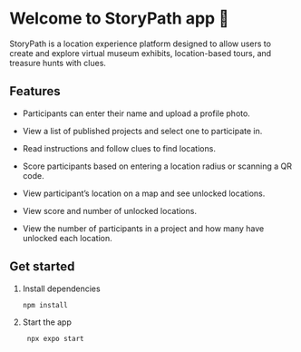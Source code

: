 # Welcome to StoryPath app 👋
StoryPath is a location experience platform designed to allow users to create and explore virtual museum exhibits, location-based tours, and treasure hunts with clues. 

## Features
- Participants can enter their name and upload a profile photo.

- View a list of published projects and select one to participate in.

- Read instructions and follow clues to find locations.

- Score participants based on entering a location radius or scanning a QR code.

- View participant’s location on a map and see unlocked locations.

- View score and number of unlocked locations.

- View the number of participants in a project and how many have unlocked each location.

## Get started

1. Install dependencies

   ```bash
   npm install
   ```

2. Start the app

   ```bash
    npx expo start
   ```

